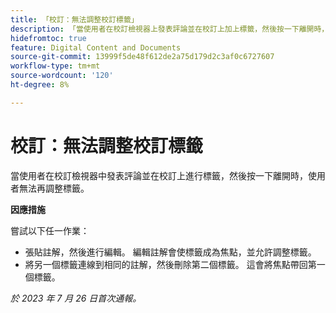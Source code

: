 ```yaml
---
title: 「校訂：無法調整校訂標籤」
description: 「當使用者在校訂檢視器上發表評論並在校訂上加上標籤，然後按一下離開時，使用者無法再調整標籤。 」
hidefromtoc: true
feature: Digital Content and Documents
source-git-commit: 13999f5de48f612de2a75d179d2c3af0c6727607
workflow-type: tm+mt
source-wordcount: '120'
ht-degree: 8%

---
```



# 校訂：無法調整校訂標籤

<!--WF and WFP TOCs-->

當使用者在校訂檢視器中發表評論並在校訂上進行標籤，然後按一下離開時，使用者無法再調整標籤。

**因應措施**

嘗試以下任一作業：

* 張貼註解，然後進行編輯。 編輯註解會使標籤成為焦點，並允許調整標籤。
* 將另一個標籤連線到相同的註解，然後刪除第二個標籤。 這會將焦點帶回第一個標籤。

_於 2023 年 7 月 26 日首次通報。_

